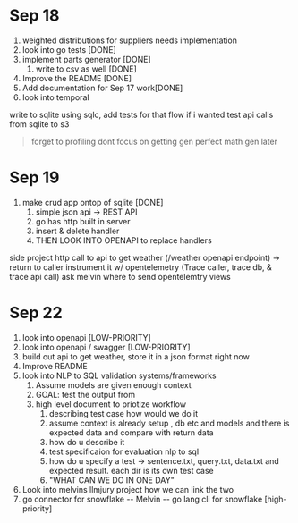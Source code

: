 # Sep 18

1. weighted distributions for suppliers needs implementation
2. look into go tests [DONE]
3. implement parts generator [DONE]
   1. write to csv as well [DONE]
4. Improve the README [DONE]
5. Add documentation for Sep 17 work[DONE]
6. look into temporal


write to sqlite using sqlc,
add tests for that flow
if i wanted test api calls from sqlite to s3

>forget to profiling
>dont focus on getting gen perfect
>math gen later

# Sep 19 

1. make crud app ontop of sqlite [DONE]
   1. simple json api -> REST API
   2. go has http built in server
   3. insert & delete handler
   4. THEN LOOK INTO OPENAPI to replace handlers

side project
http call to api to get weather
   (/weather openapi endpoint) -> return to caller
   instrument it w/ opentelemetry (Trace caller, trace db, & trace api call)
   ask melvin where to send opentelemtry views

# Sep 22

1. look into openapi [LOW-PRIORITY]
2. look into openapi / swagger [LOW-PRIORITY]
3. build out api to get weather, store it in a json format right now
4. Improve README
5. look into NLP to SQL validation systems/frameworks
   1. Assume models are given enough context
   2. GOAL: test the output from
   3. high level document to priotize workflow
      1. describing test case how would we do it
      2. assume context is already setup , db etc and models and there is expected data and compare with return data
      3. how do u describe it
      4. test specificaion for evaluation nlp to sql
      5. how do u specify a test -> sentence.txt, query.txt, data.txt and expected result. each dir is its own test case
      6. "WHAT CAN WE DO IN ONE DAY"
6. Look into melvins llmjury project how we can link the two
7. go connector for snowflake -- Melvin -- go lang cli for snowflake [high-priority]
